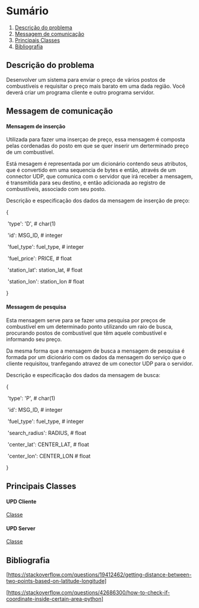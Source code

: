 

# Sumário

1. [Descrição do problema](#descrição-do-problema)
2. [Messagem de comunicação](#messagem-de-comunicação)
3. [Principais Classes](#principais-classes)
4. [Bibliografia](#bibliografia)



## Descrição do problema

Desenvolver um sistema para enviar o preço de vários postos de combustíveis e requisitar o preço mais barato em uma dada região. Você deverá criar um programa cliente e outro programa servidor.



## Messagem de comunicação

#### Mensagem de inserção

Utilizada para fazer uma inserçao de preço, essa mensagem é composta pelas cordenadas do posto em que se quer inserir um derterminado preço de um combustível. 



Está mesagem é representada por um dicionário contendo seus atributos, que é convertido em uma sequencia de bytes e então, através de um connector UDP, que comunica com o servidor que irá receber a mensagem, é transmitida para seu destino, e então adicionada ao registro de combustíveis, associado com seu posto.



Descrição e especificação dos dados da mensagem de inserção de preço:

{

​	'type': 'D', # char(1)

​	'id': MSG_ID, # integer

​	'fuel_type': fuel_type, # integer

​	'fuel_price': PRICE, # float

​	'station_lat': station_lat, # float

​	'station_lon': station_lon # float

}



#### Messagem de pesquisa

Esta mensagem serve para se fazer uma pesquisa por preços de combustível em um determinado ponto utilizando um raio de busca, procurando postos de combustível que têm aquele combustível e informando seu preço. 



Da mesma forma que a mensagem de busca a mensagem de pesquisa é formada por um dicionário com os dados da mensagem do serviço que o cliente requisitou, tranfegando atravez de um conector UDP para o servidor. 



Descrição e especificação dos dados da mensagem de busca:

{

​	'type': 'P', # char(1)

​	'id': MSG_ID, # integer

​	'fuel_type': fuel_type, # integer

​	'search_radius': RADIUS, # float

​	'center_lat': CENTER_LAT, # float

​	'center_lon': CENTER_LON # float

}


## Principais Classes

#### UPD Cliente
[Classe](/blob/master/app/client/udp_client.py)


#### UPD Server
[Classe](/blob/master/app/srver/udp_server.py)



## Bibliografia

[https://stackoverflow.com/questions/19412462/getting-distance-between-two-points-based-on-latitude-longitude]

[https://stackoverflow.com/questions/42686300/how-to-check-if-coordinate-inside-certain-area-python]




